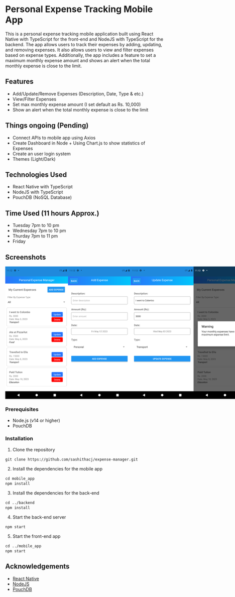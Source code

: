 # Personal Expense Tracking Mobile App

This is a personal expense tracking mobile application built using React Native with TypeScript for the front-end and NodeJS with TypeScript for the backend. The app allows users to track their expenses by adding, updating, and removing expenses. It also allows users to view and filter expenses based on expense types. Additionally, the app includes a feature to set a maximum monthly expense amount and shows an alert when the total monthly expense is close to the limit.

## Features

- Add/Update/Remove Expenses (Description, Date, Type & etc.)
- View/Filter Expenses
- Set max monthly expense amount (I set default as Rs. 10,000)
- Show an alert when the total monthly expense is close to the limit

## Things ongoing (Pending)

- Connect APIs to mobile app using Axios
- Create Dashboard in Node + Using Chart.js to show statistics of Expenses
- Create an user login system
- Themes (Light/Dark)

## Technologies Used

- React Native with TypeScript
- NodeJS with TypeScript
- PouchDB (NoSQL Database)

## Time Used (11 hours Approx.)

- Tuesday 7pm to 10 pm
- Wednesday 7pm to 10 pm
- Thurday 7pm to 11 pm
- Friday

## Screenshots

<div style="display: flex; flex-direction: row; justify-content: space-between;">
  <img src="https://raw.githubusercontent.com/sashithacj/expense-manager/main/screenshots/Screenshot_1683870179.png" width="200" />
  <img src="https://raw.githubusercontent.com/sashithacj/expense-manager/main/screenshots/Screenshot_1683870194.png" width="200" />
  <img src="https://raw.githubusercontent.com/sashithacj/expense-manager/main/screenshots/Screenshot_1683870207.png" width="200" />
  <img src="https://raw.githubusercontent.com/sashithacj/expense-manager/main/screenshots/Screenshot_1683870219.png" width="200" />
  <img src="https://raw.githubusercontent.com/sashithacj/expense-manager/main/screenshots/Screenshot_1683870313.png" width="200" />
</div>

### Prerequisites

- Node.js (v14 or higher)
- PouchDB

### Installation

1. Clone the repository
```
git clone https://github.com/sashithacj/expense-manager.git
```

2. Install the dependencies for the mobile app
```
cd mobile_app
npm install
```

3. Install the dependencies for the back-end
```
cd ../backend
npm install
```

4. Start the back-end server
```
npm start
```

5. Start the front-end app
```
cd ../mobile_app
npm start 
```

## Acknowledgements

- [React Native](https://reactnative.dev/)
- [NodeJS](https://nodejs.org/)
- [PouchDB](https://pouchdb.com//)
